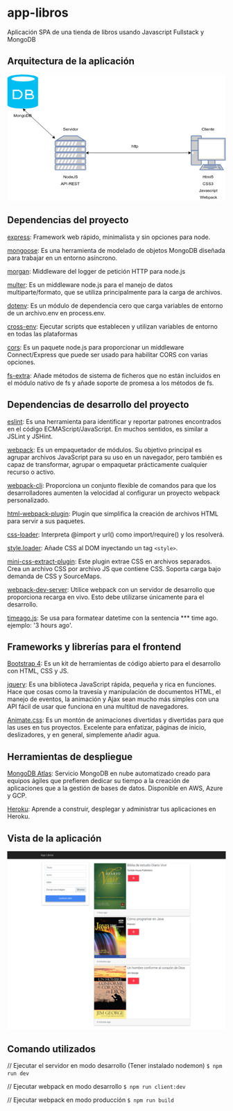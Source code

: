 # app-libros
Aplicación SPA de una tienda de libros usando Javascript Fullstack y MongoDB
## Arquitectura de la aplicación
![Sin título](docs/arquitectura.png "Arquitectura cliente-servidor")
## Dependencias del proyecto
[express](https://www.npmjs.com/package/express): Framework web rápido, minimalista y sin opciones para node.

[mongoose](https://www.npmjs.com/package/mongoose): Es una herramienta de modelado de objetos MongoDB diseñada para trabajar en un entorno asíncrono.

[morgan](https://www.npmjs.com/package/morgan): Middleware del logger de petición HTTP para node.js

[multer](https://www.npmjs.com/package/multer): Es un middleware node.js para el manejo de datos multiparte/formato, que se utiliza principalmente para la carga de archivos.

[dotenv](https://www.npmjs.com/package/dotenv): Es un módulo de dependencia cero que carga variables de entorno de un archivo.env en process.env.

[cross-env](https://www.npmjs.com/package/cross-env): Ejecutar scripts que establecen y utilizan variables de entorno en todas las plataformas

[cors](https://www.npmjs.com/package/cors): Es un paquete node.js para proporcionar un middleware Connect/Express que puede ser usado para habilitar CORS con varias opciones.

[fs-extra](https://www.npmjs.com/package/fs-extra): Añade métodos de sistema de ficheros que no están incluidos en el módulo nativo de fs y añade soporte de promesa a los métodos de fs.

## Dependencias de desarrollo del proyecto
[eslint](https://www.npmjs.com/package/eslint): Es una herramienta para identificar y reportar patrones encontrados en el código ECMAScript/JavaScript. En muchos sentidos, es similar a JSLint y JSHint.

[webpack](https://www.npmjs.com/package/webpack): Es un empaquetador de módulos. Su objetivo principal es agrupar archivos JavaScript para su uso en un navegador, pero también es capaz de transformar, agrupar o empaquetar prácticamente cualquier recurso o activo.

[webpack-cli](https://www.npmjs.com/package/webpack-cli): Proporciona un conjunto flexible de comandos para que los desarrolladores aumenten la velocidad al configurar un proyecto webpack personalizado.

[html-webpack-plugin](https://www.npmjs.com/package/html-webpack-plugin): Plugin que simplifica la creación de archivos HTML para servir a sus paquetes.

[css-loader](https://www.npmjs.com/package/css-loader): Interpreta @import y url() como import/require() y los resolverá.

[style.loader](https://www.npmjs.com/package/style-loader): Añade CSS al DOM inyectando un tag `<style>`.

[mini-css-extract-plugin](https://www.npmjs.com/package/mini-css-extract-plugin): Este plugin extrae CSS en archivos separados. Crea un archivo CSS por archivo JS que contiene CSS. Soporta carga bajo demanda de CSS y SourceMaps.

[webpack-dev-server](https://www.npmjs.com/package/webpack-dev-server): Utilice webpack con un servidor de desarrollo que proporciona recarga en vivo. Esto debe utilizarse únicamente para el desarrollo.

[timeago.js](https://www.npmjs.com/package/timeago.js): Se usa para formatear datetime con la sentencia *** time ago. ejemplo: '3 hours ago'.

## Frameworks y librerías para el frontend

[Bootstrap 4](https://getbootstrap.com/docs/4.3/getting-started/introduction/): Es un kit de herramientas de código abierto para el desarrollo con HTML, CSS y JS.

[jquery](https://api.jquery.com/): Es una biblioteca JavaScript rápida, pequeña y rica en funciones. Hace que cosas como la travesía y manipulación de documentos HTML, el manejo de eventos, la animación y Ajax sean mucho más simples con una API fácil de usar que funciona en una multitud de navegadores.

[Animate.css](https://github.com/daneden/animate.css): Es un montón de animaciones divertidas y divertidas para que las uses en tus proyectos. Excelente para enfatizar, páginas de inicio, deslizadores, y en general, simplemente añadir agua.

## Herramientas de despliegue
[MongoDB Atlas](https://www.mongodb.com/cloud/atlas): Servicio MongoDB en nube automatizado creado para equipos ágiles que prefieren dedicar su tiempo a la creación de aplicaciones que a la gestión de bases de datos. Disponible en AWS, Azure y GCP.

[Heroku]([https://www.mongodb.com/cloud/atlas](https://www.heroku.com/)): Aprende a construir, desplegar y administrar tus aplicaciones en Heroku.

## Vista de la aplicación
![Sin título](docs/capturaHome.png "Vista previa de la aplicación")

## Comando utilizados
// Ejecutar el servidor en modo desarrollo (Tener instalado nodemon)
`$ npm run dev`

// Ejecutar webpack en modo desarrollo
`$ npm run client:dev`

// Ejecutar webpack en modo producción
`$ npm run build`